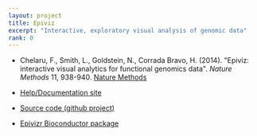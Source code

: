 ```yaml
---
layout: project
title: Epiviz
excerpt: "Interactive, exploratory visual analysis of genomic data"
rank: 0
---
```


- Chelaru, F., Smith, L., Goldstein, N., Corrada Bravo,
H. (2014). "Epiviz: interactive visual analytics for functional
genomics data". _Nature Methods_ 11,
938-940. [Nature Methods](http://www.nature.com/nmeth/journal/v11/n9/full/nmeth.3038.html)

- [Help/Documentation site](http://epiviz.cbcb.umd.edu/help)
- [Source code (github project)](http://github.com/epiviz)
- [Epivizr Bioconductor package](http://bioconductor.org/packages/release/bioc/html/epivizr.html)
